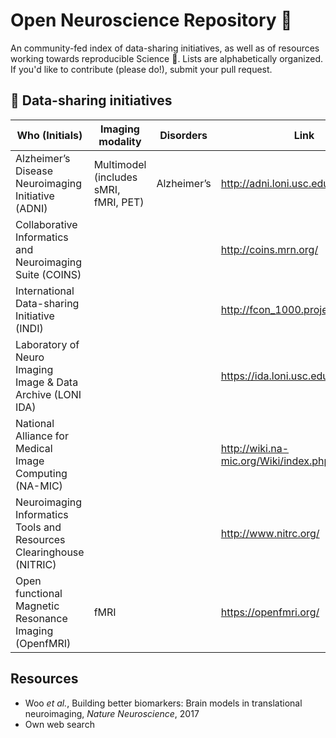 # Open Neuroscience Repository 🧠

An community-fed index of data-sharing initiatives, as well as of resources working towards reproducible Science 🧪.
Lists are alphabetically organized. If you'd like to contribute (please do!), submit your pull request.

## 💾 Data-sharing initiatives

| Who (Initials) | Imaging modality  | Disorders | Link |
--- | --- | --- | ---
| Alzheimer’s Disease Neuroimaging Initiative (ADNI) | Multimodel (includes sMRI, fMRI, PET) | Alzheimer’s| http://adni.loni.usc.edu/ |
| Collaborative Informatics and Neuroimaging Suite (COINS) | | | http://coins.mrn.org/|
|International Data-sharing Initiative (INDI)| | | http://fcon_1000.projects.nitrc.org/| 
| Laboratory of Neuro Imaging Image & Data Archive (LONI IDA) | | | https://ida.loni.usc.edu/login.jsp|  
| National Alliance for Medical Image Computing (NA-MIC) | | | http://wiki.na-mic.org/Wiki/index.php/Main_Page|
|Neuroimaging Informatics Tools and Resources Clearinghouse (NITRIC) | | | http://www.nitrc.org/|
| Open functional Magnetic Resonance Imaging (OpenfMRI) | fMRI | | https://openfmri.org/|


## Resources
- Woo *et al.*, Building better biomarkers: Brain models in translational neuroimaging, *Nature Neuroscience*, 2017
- Own web search
